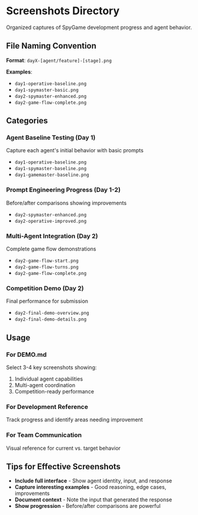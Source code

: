 # Screenshots Directory

Organized captures of SpyGame development progress and agent behavior.

## File Naming Convention

**Format**: `dayX-[agent/feature]-[stage].png`

**Examples**:
- `day1-operative-baseline.png`
- `day1-spymaster-basic.png` 
- `day2-spymaster-enhanced.png`
- `day2-game-flow-complete.png`

## Categories

### **Agent Baseline Testing** (Day 1)
Capture each agent's initial behavior with basic prompts
- `day1-operative-baseline.png`
- `day1-spymaster-baseline.png`  
- `day1-gamemaster-baseline.png`

### **Prompt Engineering Progress** (Day 1-2)
Before/after comparisons showing improvements
- `day2-spymaster-enhanced.png`
- `day2-operative-improved.png`

### **Multi-Agent Integration** (Day 2)  
Complete game flow demonstrations
- `day2-game-flow-start.png`
- `day2-game-flow-turns.png`
- `day2-game-flow-complete.png`

### **Competition Demo** (Day 2)
Final performance for submission
- `day2-final-demo-overview.png`
- `day2-final-demo-details.png`

## Usage

### For DEMO.md
Select 3-4 key screenshots showing:
1. Individual agent capabilities
2. Multi-agent coordination  
3. Competition-ready performance

### For Development Reference
Track progress and identify areas needing improvement

### For Team Communication
Visual reference for current vs. target behavior

## Tips for Effective Screenshots

- **Include full interface** - Show agent identity, input, and response
- **Capture interesting examples** - Good reasoning, edge cases, improvements
- **Document context** - Note the input that generated the response
- **Show progression** - Before/after comparisons are powerful 